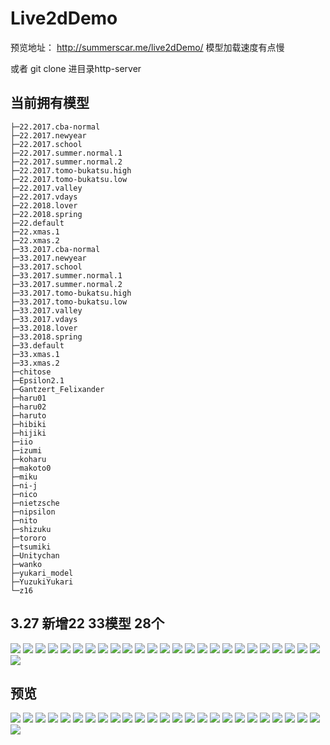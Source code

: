 # Live2dDemo

预览地址： http://summerscar.me/live2dDemo/ 模型加载速度有点慢

或者 git clone 进目录http-server

## 当前拥有模型

```
├─22.2017.cba-normal
├─22.2017.newyear
├─22.2017.school
├─22.2017.summer.normal.1
├─22.2017.summer.normal.2
├─22.2017.tomo-bukatsu.high
├─22.2017.tomo-bukatsu.low
├─22.2017.valley
├─22.2017.vdays
├─22.2018.lover
├─22.2018.spring
├─22.default
├─22.xmas.1
├─22.xmas.2
├─33.2017.cba-normal
├─33.2017.newyear
├─33.2017.school
├─33.2017.summer.normal.1
├─33.2017.summer.normal.2
├─33.2017.tomo-bukatsu.high
├─33.2017.tomo-bukatsu.low
├─33.2017.valley
├─33.2017.vdays
├─33.2018.lover
├─33.2018.spring
├─33.default
├─33.xmas.1
├─33.xmas.2
├─chitose
├─Epsilon2.1
├─Gantzert_Felixander
├─haru01
├─haru02
├─haruto
├─hibiki
├─hijiki
├─iio
├─izumi
├─koharu
├─makoto0
├─miku
├─ni-j
├─nico
├─nietzsche
├─nipsilon
├─nito
├─shizuku
├─tororo
├─tsumiki
├─Unitychan
├─wanko
├─yukari_model
├─YuzukiYukari
└─z16
```

## 3.27 新增22 33模型 28个

![](./screenshot/27.jpg)
![](./screenshot/28.jpg)
![](./screenshot/29.jpg)
![](./screenshot/30.jpg)
![](./screenshot/31.jpg)
![](./screenshot/32.jpg)
![](./screenshot/33.jpg)
![](./screenshot/34.jpg)
![](./screenshot/35.jpg)
![](./screenshot/36.jpg)
![](./screenshot/37.jpg)
![](./screenshot/38.jpg)
![](./screenshot/39.jpg)
![](./screenshot/40.jpg)
![](./screenshot/41.jpg)
![](./screenshot/42.jpg)
![](./screenshot/43.jpg)
![](./screenshot/44.jpg)
![](./screenshot/45.jpg)
![](./screenshot/46.jpg)
![](./screenshot/47.jpg)
![](./screenshot/48.jpg)
![](./screenshot/49.jpg)
![](./screenshot/50.jpg)
![](./screenshot/51.jpg)
![](./screenshot/52.jpg)

## 预览

![](./screenshot/1.jpg)
![](./screenshot/2.jpg)
![](./screenshot/3.jpg)
![](./screenshot/4.jpg)
![](./screenshot/5.jpg)
![](./screenshot/6.jpg)
![](./screenshot/7.jpg)
![](./screenshot/8.jpg)
![](./screenshot/9.jpg)
![](./screenshot/10.jpg)
![](./screenshot/11.jpg)
![](./screenshot/12.jpg)
![](./screenshot/13.jpg)
![](./screenshot/14.jpg)
![](./screenshot/15.jpg)
![](./screenshot/16.jpg)
![](./screenshot/17.jpg)
![](./screenshot/18.jpg)
![](./screenshot/19.jpg)
![](./screenshot/20.jpg)
![](./screenshot/21.jpg)
![](./screenshot/22.jpg)
![](./screenshot/23.jpg)
![](./screenshot/24.jpg)
![](./screenshot/25.jpg)
![](./screenshot/26.jpg)